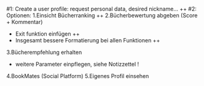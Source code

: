 #1: Create a user profile: request personal data, desired nickname... ++
#2: Optionen: 
1.Einsicht Bücherranking ++
2.Bücherbewertung abgeben (Score + Kommentar) 
- Exit funktion einfügen ++
- Insgesamt bessere Formatierung bei allen Funktionen ++

3.Bücherempfehlung erhalten 
- weitere Parameter einpflegen, siehe Notizzettel !

4.BookMates (Social Platform) 
5.Eigenes Profil einsehen
